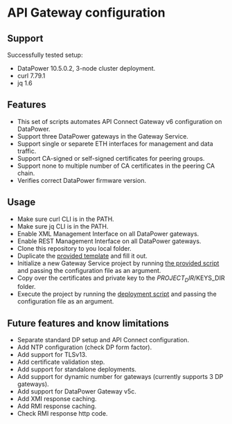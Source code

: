 # API Gateway configuration

## Support

Successfully tested setup:

- DataPower 10.5.0.2, 3-node cluster deployment.
- curl 7.79.1
- jq 1.6

## Features

- This set of scripts automates API Connect Gateway v6 configuration on DataPower.
- Support three DataPower gateways in the Gateway Service.
- Support single or separete ETH interfaces for management and data traffic.
- Support CA-signed or self-signed certificates for peering groups.
- Support none to multiple number of CA certificates in the peering CA chain.
- Verifies correct DataPower firmware version.

## Usage

- Make sure curl CLI is in the PATH.
- Make sure jq CLI is in the PATH.
- Enable XML Management Interface on all DataPower gateways.
- Enable REST Management Interface on all DataPower gateways.
- Clone this repository to you local folder.
- Duplicate the [provided template](00-project-template.conf) and fill it out.
- Initialize a new Gateway Service project by running [the provided script](01-init-dp.sh) and passing the configuration file as an argument.
- Copy over the certificates and private key to the $PROJECT_DIR/$KEYS_DIR folder.
- Execute the project by running the [deployment script](02-deploy-dp.sh) and passing the configuration file as an argument.

## Future features and know limitations

- Separate standard DP setup and API Connect configuration.
- Add NTP configuration (check DP form factor).
- Add support for TLSv13.
- Add certificate validation step.
- Add support for standalone deployments.
- Add support for dynamic number for gateways (currently supports 3 DP gateways).
- Add support for DataPower Gateway v5c.
- Add XMI response caching.
- Add RMI response caching.
- Check RMI response http code.

